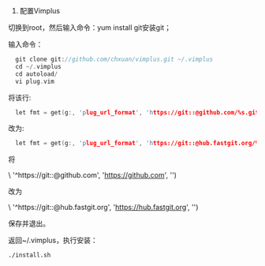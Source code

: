 1.	配置Vimplus

切换到root，然后输入命令：yum install git安装git；

输入命令：
```c++
  git clone git://github.com/chxuan/vimplus.git ~/.vimplus
  cd ~/.vimplus
  cd autoload/
  vi plug.vim
```
将该行:
```c++
  let fmt = get(g:, 'plug_url_format', 'https://git::@github.com/%s.git')
``` 
改为:
```c++
  let fmt = get(g:, 'plug_url_format', 'https://git::@hub.fastgit.org/%s.git')
```
将

   \ '^https://git::@github\.com', 'https://github.com', '')

改为

   \ '^https://git::@hub.fastgit\.org', 'https://hub.fastgit.org', '')

保存并退出。

返回~/.vimplus，执行安装：

	./install.sh
